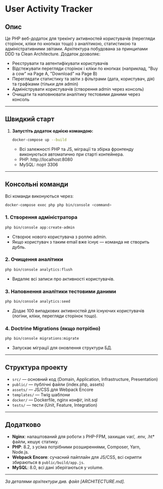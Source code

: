 # User Activity Tracker

## Опис

Це PHP веб-додаток для трекінгу активностей користувачів (перегляди сторінок, кліки по кнопках тощо) з аналітикою, статистикою та адміністративними звітами. Архітектура побудована за принципами DDD та Clean Architecture. Додаток дозволяє:

- Реєструвати та автентифікувати користувачів
- Відстежувати перегляди сторінок і кліки по кнопках (наприклад, "Buy a cow" на Page A, "Download" на Page B)
- Переглядати статистику та звіти з фільтрами (дата, користувач, дія) та графіками (тільки для admin)
- Адмініструвати користувачів (створення admin через консоль)
- Очищати та наповнювати аналітику тестовими даними через консоль

---

## Швидкий старт

1. **Запустіть додаток однією командою:**
   ```bash
   docker-compose up --build
   ```
   - Всі залежності PHP та JS, міграції та збірка фронтенду виконуються автоматично при старті контейнера.
   - PHP: http://localhost:8080
   - MySQL: порт 3306 

---

## Консольні команди

Всі команди виконуються через:
```bash
docker-compose exec php php bin/console <command>
```

### 1. Створення адміністратора
```bash
php bin/console app:create-admin
```
- Створює нового користувача з роллю admin.
- Якщо користувач з таким email вже існує — команда не створить дубль.

### 2. Очищення аналітики
```bash
php bin/console analytics:flush
```
- Видаляє всі записи про активності користувачів.

### 3. Наповнення аналітики тестовими даними
```bash
php bin/console analytics:seed
```
- Додає 100 випадкових активностей для існуючих користувачів (логіни, кліки, перегляди сторінок тощо).

### 4. Doctrine Migrations (якщо потрібно)
```bash
php bin/console migrations:migrate
```
- Запускає міграції для оновлення структури БД.

---

## Структура проекту

- `src/` — основний код (Domain, Application, Infrastructure, Presentation)
- `public/` — публічні файли (index.php, assets)
- `assets/` — JS/CSS для Webpack Encore
- `templates/` — Twig шаблони
- `docker/` — Dockerfile, nginx конфіг, init.sql
- `tests/` — тести (Unit, Feature, Integration)

---

## Додатково

- **Nginx**: налаштований для роботи з PHP-FPM, захищає var/, .env, .ht* файли, кешує статику.
- **PHP**: 8.2, з усіма потрібними розширеннями, Composer, Yarn, Node.js.
- **Webpack Encore**: сучасний пайплайн для JS/CSS, всі скрипти збираються в `public/build/app.js`.
- **MySQL**: 8.0, всі дані зберігаються у volume.

---

_За деталями архітектури див. файл [ARCHITECTURE.md]._
